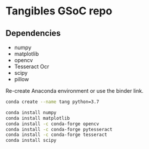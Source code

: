 # Tangibles GSoC repo

## Dependencies
 * numpy
 * matplotlib
 * opencv
 * Tesseract Ocr
 * scipy 
 * pillow
 
Re-create Anaconda environment or use the binder link.

```bash
conda create --name tang python=3.7

conda install numpy
conda install matplotlib
conda install -c conda-forge opencv
conda install -c conda-forge pytesseract
conda install -c conda-forge tesseract
conda install scipy
```
